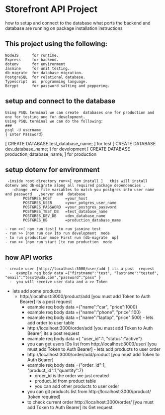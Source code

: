 # Storefront API Project
how to setup and connect to the database
what ports the backend and database are running on
package installation instructions

## This project using the following:
    NodeJS      for runtime.
    Express     for backend.
    dotenv      for environment 
    Jasmine     for unit testing.
    db-migrate  for database migration.
    PostgreSQL  for relational database.
    Typescript  as  programming language.
    Bcrypt      for password salting and peppering.


## setup and connect to the database

    Using PSQL terminal we can create  databases one for production and one for testing one for development.
    Using PSQL terminal we can do the following:
    ### 
    psql -U username 
    { Enter Password}
  [  CREATE DATABASE test_database_name;        ]   for test
  [  CREATE DATABASE dev_database_name;         ]   for development
  [  CREATE DATABASE production_database_name;  ]   for production


## setup dotenv for environment 
     -inside root directory run>>[ npm install ]   this will install dotenv and db-migrate along all required package dependencies .
       -change .env file variables to match you postgres info user name and password   ,server and  database
            POSTGRES_HOST      =your_host
            POSTGRES_USER      =your_potgres_user_name
            POSTGRES_PASSWORD  =your_postgres_password
            POSTGRES_TEST_DB   =test_database_name
            POSTGRES_DEV_DB    =dev_database_name
            POSTGRES_DB        =production_database_name

    - run >>[ npm run test] to run jasmine test 
    - run >> [npm run dev ]to run development  mode 
    - to run production mode First run [db-migrate  up]
    - run >> [npm run start ]to run production  mode 

## how API works
    - create user [http://localhost:3000/user/add ] its a post  request
      -  example req body data ={"firstname":"test", "lastname":"tested", "email":"tesst@uda.com","password":"pass" }
      -  you will receive user data and a >> Token  
   - lets add some products 
     - http://localhost:3000/product/add [you must add Token to Auth Bearer]  its a post  request
       -  example req body data ={"name":"car", "price":1000}
       -  example req body data ={"name":"phone", "price":100}
       -  example req body data ={"name":"laptop", "price":500}
    -  lets add order to user table 
       -  http://localhost:3000/order/add [you must add Token to Auth Bearer]  its a post  request
       - example req body data ={ "user_id":1, "status":"active"} 
       - you can get users IDs list from http://localhost:3000/user/ [you must add Token to Auth Bearer]
    - lets add products to user order
       - http://localhost:3000/order/add/product [you must add Token to Auth Bearer]
       - example req body data ={"order_id":1, "product_id":1,"quantity":7} 
         - order_id is the order we just created 
         - product_id from product table 
         - you can add other products to user order
       -  you can git products list from http://localhost:3000/product/ [token required]
       -  to check current order http://localhost:3000/order/ [you must add Token to Auth Bearer] its Get request
